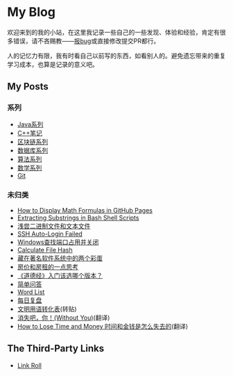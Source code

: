 # My Blog

欢迎来到的我的小站，在这里我记录一些自己的一些发现、体验和经验，肯定有很多错误，请不吝赐教——[报bug](https://github.com/iridiumcao/iridiumcao.github.io/issues)或直接修改提交PR都行。

人的记忆力有限，我有时看自己以前写的东西，如看别人的。避免遗忘带来的重复学习成本，也算是记录的意义吧。

## My Posts

### 系列

* [Java系列](java/index.md)
* [C++笔记](https://iridiumcao.github.io/cpp-note/)
* [区块链系列](blockchain/index.md)
* [数据库系列](database/index.md)
* [算法系列](algorithm/index.md)
* [数学系列](maths/index.md)
* [Git](git/index.md)

### 未归类

* [How to Display Math Formulas in GitHub Pages](maths/gh_math_formula.md)
* [Extracting Substrings in Bash Shell Scripts](bash_script_retrieve_substring.md)
* [浅尝二进制文件和文本文件](binary_text.md)
* [SSH Auto-Login Failed](ssh-failed.md)
* [Windows查找端口占用并关闭](Windows-search-close-port.md)
* [Calculate File Hash](security/CalculateFileHash.md)
* [藏在著名软件系统中的两个彩蛋](easter_egg_hidden_in_famous_softwares.md)
* [房价和房租的一点思考](house_price_rent.md)
* [《道德经》入门该选哪个版本？](laozi-version.md)
* [简单问答](simple-ask-and-answer.md)
* [Word List](word_list.md)
* [每日复盘](daily_review.md)
* [文明用语转化表](workspace_phrase.md)(转贴)
* [消失吧，你！(Without You)](without_you.md)(翻译)
* [How to Lose Time and Money 时间和金钱是怎么失去的](how-to-lose-time-and-money.md)(翻译)

## The Third-Party Links

* [Link Roll](link_roll.md)

